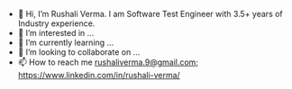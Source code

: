 - 👋 Hi, I’m Rushali Verma. I am Software Test Engineer with 3.5+ years of Industry experience.
- 👀 I’m interested in ...
- 🌱 I’m currently learning ...
- 💞️ I’m looking to collaborate on ...
- 📫 How to reach me rushaliverma.9@gmail.com; https://www.linkedin.com/in/rushali-verma/
